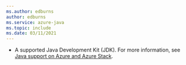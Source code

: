```yaml
---
ms.author: edburns
author: edburns
ms.service: azure-java
ms.topic: include
ms.date: 03/11/2021
---
```


- A supported Java Development Kit (JDK). For more information, see [Java support on Azure and Azure Stack](../../fundamentals/java-support-on-azure.md).
